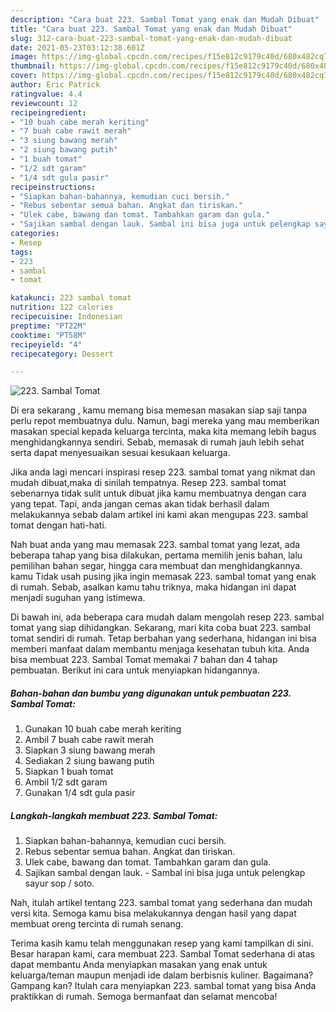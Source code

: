 ```yaml
---
description: "Cara buat 223. Sambal Tomat yang enak dan Mudah Dibuat"
title: "Cara buat 223. Sambal Tomat yang enak dan Mudah Dibuat"
slug: 312-cara-buat-223-sambal-tomat-yang-enak-dan-mudah-dibuat
date: 2021-05-23T03:12:38.601Z
image: https://img-global.cpcdn.com/recipes/f15e812c9179c40d/680x482cq70/223-sambal-tomat-foto-resep-utama.jpg
thumbnail: https://img-global.cpcdn.com/recipes/f15e812c9179c40d/680x482cq70/223-sambal-tomat-foto-resep-utama.jpg
cover: https://img-global.cpcdn.com/recipes/f15e812c9179c40d/680x482cq70/223-sambal-tomat-foto-resep-utama.jpg
author: Eric Patrick
ratingvalue: 4.4
reviewcount: 12
recipeingredient:
- "10 buah cabe merah keriting"
- "7 buah cabe rawit merah"
- "3 siung bawang merah"
- "2 siung bawang putih"
- "1 buah tomat"
- "1/2 sdt garam"
- "1/4 sdt gula pasir"
recipeinstructions:
- "Siapkan bahan-bahannya, kemudian cuci bersih."
- "Rebus sebentar semua bahan. Angkat dan tiriskan."
- "Ulek cabe, bawang dan tomat. Tambahkan garam dan gula."
- "Sajikan sambal dengan lauk. Sambal ini bisa juga untuk pelengkap sayur sop / soto."
categories:
- Resep
tags:
- 223
- sambal
- tomat

katakunci: 223 sambal tomat 
nutrition: 122 calories
recipecuisine: Indonesian
preptime: "PT22M"
cooktime: "PT58M"
recipeyield: "4"
recipecategory: Dessert

---
```



![223. Sambal Tomat](https://img-global.cpcdn.com/recipes/f15e812c9179c40d/680x482cq70/223-sambal-tomat-foto-resep-utama.jpg)

Di era  sekarang , kamu memang bisa memesan masakan siap saji tanpa perlu repot membuatnya dulu. Namun, bagi mereka yang mau memberikan masakan special kepada keluarga tercinta, maka kita memang lebih bagus menghidangkannya sendiri. Sebab, memasak di rumah jauh lebih sehat serta dapat menyesuaikan sesuai kesukaan keluarga.

Jika anda lagi mencari inspirasi resep 223. sambal tomat yang nikmat dan mudah dibuat,maka di sinilah tempatnya. Resep 223. sambal tomat  sebenarnya tidak sulit untuk dibuat jika kamu membuatnya dengan cara yang tepat. Tapi, anda jangan cemas akan tidak berhasil dalam melakukannya 
sebab dalam artikel ini kami akan mengupas 223. sambal tomat dengan hati-hati.  



Nah buat anda yang mau memasak 223. sambal tomat yang lezat, ada beberapa tahap yang bisa dilakukan, pertama memilih jenis bahan, lalu pemilihan bahan segar, hingga cara membuat dan menghidangkannya. kamu Tidak usah pusing jika ingin memasak 223. sambal tomat yang enak di rumah. Sebab, asalkan kamu  tahu triknya, maka hidangan ini dapat menjadi suguhan yang istimewa.

Di bawah ini, ada beberapa cara mudah dalam mengolah resep 223. sambal tomat yang siap dihidangkan. Sekarang, mari kita coba buat 223. sambal tomat sendiri di rumah. Tetap berbahan yang sederhana, hidangan ini bisa memberi manfaat dalam membantu menjaga kesehatan tubuh kita. Anda bisa membuat 223. Sambal Tomat memakai 7 bahan dan 4 tahap pembuatan. Berikut ini cara untuk menyiapkan hidangannya.

<!--inarticleads1-->

##### Bahan-bahan dan bumbu yang digunakan untuk pembuatan 223. Sambal Tomat:

1. Gunakan 10 buah cabe merah keriting
1. Ambil 7 buah cabe rawit merah
1. Siapkan 3 siung bawang merah
1. Sediakan 2 siung bawang putih
1. Siapkan 1 buah tomat
1. Ambil 1/2 sdt garam
1. Gunakan 1/4 sdt gula pasir




<!--inarticleads2-->

##### Langkah-langkah membuat 223. Sambal Tomat:

1. Siapkan bahan-bahannya, kemudian cuci bersih.
1. Rebus sebentar semua bahan. Angkat dan tiriskan.
1. Ulek cabe, bawang dan tomat. Tambahkan garam dan gula.
1. Sajikan sambal dengan lauk. - Sambal ini bisa juga untuk pelengkap sayur sop / soto.




Nah, itulah artikel tentang  223. sambal tomat  yang sederhana dan mudah versi kita. Semoga kamu bisa melakukannya dengan hasil yang dapat membuat oreng tercinta di rumah senang. 

Terima kasih kamu telah menggunakan resep yang kami tampilkan di sini. Besar harapan kami, cara membuat  223. Sambal Tomat sederhana di atas dapat membantu Anda menyiapkan masakan yang enak untuk keluarga/teman maupun menjadi ide dalam berbisnis kuliner. Bagaimana? Gampang kan? Itulah cara menyiapkan 223. sambal tomat yang bisa Anda praktikkan di rumah. Semoga bermanfaat dan selamat mencoba!

